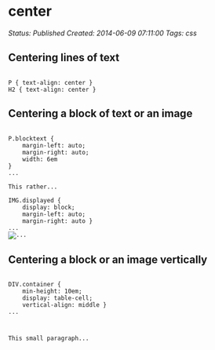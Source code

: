 # center

_Status: Published_
_Created: 2014-06-09 07:11:00_
_Tags: css_

<h2>Centering lines of text</h2>
<code>
P { text-align: center }
H2 { text-align: center }
</code>


<h2>Centering a block of text or an image</h2>

<code>
P.blocktext {
    margin-left: auto;
    margin-right: auto;
    width: 6em
}
...
<P class="blocktext">This rather...
</code>

<code>
IMG.displayed {
    display: block;
    margin-left: auto;
    margin-right: auto }
...
<IMG class="displayed" src="..." alt="..."></code>

<h2>Centering a block or an image vertically</h2>

<code>
DIV.container {
    min-height: 10em;
    display: table-cell;
    vertical-align: middle }
...
<DIV class="container">
  <P>This small paragraph...
</DIV>
</code>